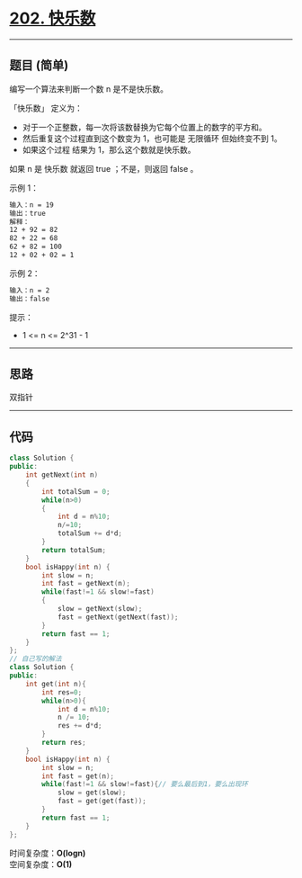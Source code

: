 # [202. 快乐数](https://leetcode.cn/problems/happy-number/description/)

---

## 题目 (简单)

编写一个算法来判断一个数 n 是不是快乐数。  

「快乐数」 定义为：  

- 对于一个正整数，每一次将该数替换为它每个位置上的数字的平方和。
- 然后重复这个过程直到这个数变为 1，也可能是 无限循环 但始终变不到 1。
- 如果这个过程 结果为 1，那么这个数就是快乐数。

如果 n 是 快乐数 就返回 true ；不是，则返回 false 。  

示例 1：  

```markdown
输入：n = 19
输出：true
解释：
12 + 92 = 82
82 + 22 = 68
62 + 82 = 100
12 + 02 + 02 = 1
```

示例 2：  

```markdown
输入：n = 2
输出：false
```

提示：  

- 1 <= n <= 2^31 - 1

---

## 思路

双指针

---

## 代码

```C++
class Solution {
public:
    int getNext(int n)
    {
        int totalSum = 0;
        while(n>0)
        {
            int d = n%10;
            n/=10;
            totalSum += d*d;
        }
        return totalSum;
    }
    bool isHappy(int n) {
        int slow = n;
        int fast = getNext(n);
        while(fast!=1 && slow!=fast)
        {
            slow = getNext(slow);
            fast = getNext(getNext(fast));
        }
        return fast == 1;
    }
};
// 自己写的解法
class Solution {
public:
    int get(int n){
        int res=0;
        while(n>0){
            int d = n%10;
            n /= 10;
            res += d*d;
        }
        return res;
    }
    bool isHappy(int n) {
        int slow = n;
        int fast = get(n);
        while(fast!=1 && slow!=fast){// 要么最后到1，要么出现环
            slow = get(slow);
            fast = get(get(fast));
        }
        return fast == 1;
    }
};
```

时间复杂度：**O(logn)**  
空间复杂度：**O(1)**
